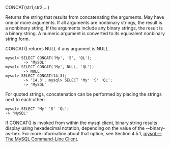 CONCAT(str1,str2,...)

Returns the string that results from concatenating the arguments. May have one or more arguments. If all arguments are nonbinary strings, the result is a nonbinary string. If the arguments include any binary strings, the result is a binary string. A numeric argument is converted to its equivalent nonbinary string form.

CONCAT() returns NULL if any argument is NULL.

```
mysql> SELECT CONCAT('My', 'S', 'QL');
        -> 'MySQL'
mysql> SELECT CONCAT('My', NULL, 'QL');
        -> NULL
mysql> SELECT CONCAT(14.3);
        -> '14.3', mysql> SELECT 'My' 'S' 'QL';
        -> 'MySQL'
```
  
For quoted strings, concatenation can be performed by placing the strings next to each other:

```
mysql> SELECT 'My' 'S' 'QL';
-> 'MySQL'
```
   
If CONCAT() is invoked from within the mysql client, binary string results display using hexadecimal notation, depending on the value of the --binary-as-hex. For more information about that option, see Section 4.5.1, [mysql — The MySQL Command-Line Client](https://dev.mysql.com/doc/refman/8.0/en/mysql.html).
